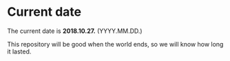 # Current date

The current date is **2018.10.27.** (YYYY.MM.DD.)

This repository will be good when the world ends, so we will know how long it lasted.